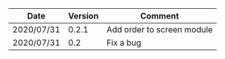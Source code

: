 | Date | Version | Comment |
| ------------- | ------------- | ------------- |
| 2020/07/31 | 0.2.1 | Add order to screen module |
| 2020/07/31 | 0.2 | Fix a bug |
